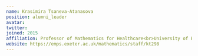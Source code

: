 ```yaml
---
name: Krasimira Tsaneva-Atanasova
position: alumni_leader
avatar: 
twitter: 
joined: 2015
affiliation: Professor of Mathematics for Healthcare<br>University of Exeter
website: https://emps.exeter.ac.uk/mathematics/staff/kt298
---
```

